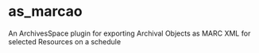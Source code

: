 # as_marcao
An ArchivesSpace plugin for exporting Archival Objects as MARC XML for selected Resources on a schedule

